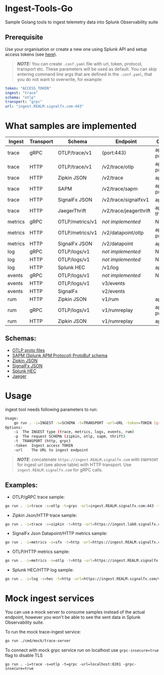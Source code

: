 # Ingest-Tools-Go
Sample Golang tools to ingest telemetry data into Splunk Observability suite

## Prerequisite
Use your organisation or create a new one using Splunk API and setup access tokens (see [here](https://github.com/LukaszSwolkien/ingest-tools)).

> **_NOTE:_**
You can create `.conf.yaml` file with url, token, protocol, transport etc. These parameters will be used as default. You can skip entering command line args that are defined in the `.conf.yaml`, that you do not want to overwrite, for example: 
```yaml
token: "ACCESS_TOKEN"
ingest: "trace"
schema: "otlp"
transport: "grpc"
url: "ingest.REALM.signalfx.com:443"
```

# What samples are implemented

|Ingest    | Transport | Schema          | Endpoint               | Content-Type           | Sample  |
|----------|-----------|-----------------|------------------------|------------------------|---------|
|trace     |   gRPC    | OTLP/trace/v1   | (port:443)             | application/x-protobuf | &check; |
|trace     |   HTTP    | OTLP/trace/v1   | /v2/trace/otlp         | application/x-protobuf | &cross; |
|trace     |   HTTP    | Zipkin JSON     | /v2/trace              | application/json       | &check; |
|trace     |   HTTP    | SAPM            | /v2/trace/sapm         | application/x-protobuf | &cross; |
|trace     |   HTTP    | SignalFx JSON   | /v2/trace/signalfxv1   | application/json       | &cross; |
|trace     |   HTTP    | JaegerThrift    | /v2/trace/jeagerthrift | application/x-thrift   | &cross; |
|metrics   |   gRPC    | OTLP/metrics/v1 | _not implemented_      | NA                     | NA      |
|metrics   |   HTTP    | OTLP/metrics/v1 | /v2/datapoint/otlp     | application/x-protobuf | &cross; |
|metrics   |   HTTP    | SignalFx JSON   | /v2/datapoint          | application/json       | &check; |
|log       |   gRPC    | OTLP/logs/v1    | _not implemented_      | NA                     | NA      |
|log       |   HTTP    | OTLP/logs/v1    | _not implemented_      | NA                     | NA      |
|log       |   HTTP    | Splunk HEC      | /v1/log                | application/json       | &check; |
|events    |   gRPC    | OTLP/logs/v1    | _not implemented_      | NA                     | NA      |
|events    |   HTTP    | OTLP/logs/v1    | v3/events              |                        | &cross; |
|events    |   HTTP    | SignalFx        | v2/events              |                        | &cross; |
|rum       |   HTTP    | Zipkin JSON     | v1/rum                 | application/json       | &cross; |
|rum       |   gRPC    | OTLP/logs/v1    | v1/rumreplay           | application/x-protobuf | &cross; |
|rum       |   HTTP    | Zipkin JSON     | v1/rumreplay           | application/json       | &cross; |

## Schemas:

* [OTLP proto files](https://github.com/open-telemetry/opentelemetry-proto/tree/main/opentelemetry/proto) 
* [SAPM (Splunk APM Protocol) ProtoBuf schema](https://github.com/signalfx/sapm-proto)
* [Zipkin JSON](https://zipkin.io/pages/data_model.html)
* [SignalFx JSON](https://dev.splunk.com/observability/reference/api/ingest_data/latest#endpoint-send-metrics)
* [Splunk HEC](https://docs.splunk.com/Documentation/Splunk/latest/Data/FormatEventsforHTTPEventCollector)
* [Jaeger](https://www.jaegertracing.io/docs/1.41/apis/)

# Usage

ingest tool needs following parameters to run:
```bash
Usage:
    go run . -i=INGEST -s=SCHEMA -t=TRANSPORT -url=URL -token=TOKEN [grpc-insecure=false]
Options:
    -i  The INGEST type (trace, metrics, logs, events, rum)
    -p  The request SCHEMA (zipkin, otlp, sapm, thrift)
    -t  TRANSPORT (http, grpc)
    -token  Ingest access TOKEN
    -url    The URL to ingest endpoint
```

> **_NOTE_**: concatenate `https://ingest.REALM.signalfx.com` with `ENDPOINT` for ingest url (see above table) with HTTP transport. Use `ingest.REALM.signalfx.com` for gRPC calls.

## Examples:

* OTLP/gRPC trace sample:
```bash
go run . -i=trace -s=otlp -t=grpc -url=ingest.REALM.signalfx.com:443 -token=TOKEN
```

* Zipkin Json/HTTP trace sample:
```bash
go run . -i=trace -s=zipkin -t=http -url=https://ingest.lab0.signalfx.com/v2/trace -token=TOKEN
```

* SignalFx Json Datapoint/HTTP metrics sample:
```bash
go run . -i=metrics -s=sfx -t=http -url=https://ingest.REALM.signalfx.com/v2/datapoint -token=TOKEN
```

* OTLP/HTTP metrics sample:
```bash
go run . -i=metrics -s=otlp -t=http -url=https://ingest.REALM.signalfx.com/v2/datapoint/otlp -token=TOKEN
```

* Splunk HEC/HTTP log sample:
```bash
go run . -i=log -s=hec -t=http -url=https://ingest.REALM.signalfx.com/v1/logs -token=TOKEN
```

# Mock ingest services
You can use a mock server to consume samples instead of the actual endpoint, however you won't be able to see the sent data in Splunk Observability suite.

To run the mock trace-ingest service:

```bash
go run ./cmd/mock/trace-server
```

To connect with mock grpc service run on localhost use `grpc-insecure=true` flag to disable TLS

```
go run . -i=trace -s=otlp -t=grpc -url=localhost:8201 -grpc-insecure=true
```